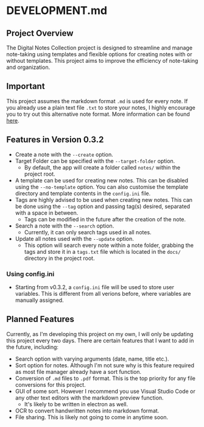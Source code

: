# DEVELOPMENT.md

## Project Overview

The Digital Notes Collection project is designed to streamline and manage note-taking using templates and flexible options for creating notes with or without templates. This project aims to improve the efficiency of note-taking and organization.

## Important

This project assumes the markdown format `.md` is used for every note. If you already use a plain text file `.txt` to store your notes, I highly encourage you to try out this alternative note format. More information can be found [here](https://www.markdownguide.org/basic-syntax/).

## Features in Version 0.3.2

- Create a note with the `--create` option.
- Target Folder can be specified with the `--target-folder` option.
  - By default, the app will create a folder called `notes/` within the project root.
- A template can be used for creating new notes. This can be disabled using the `--no-template` option. You can also customise the template directory and template contents in the `config.ini` file.
- Tags are highly advised to be used when creating new notes. This can be done using the `--tag` option and passing tag(s) desired, separated with a space in between.
  - Tags can be modified in the future after the creation of the note.
- Search a note with the `--search` option.
  - Currently, it can only search tags used in all notes.
- Update all notes used with the `--update` option.
  - This option will search every note within a note folder, grabbing the tags and store it in a `tags.txt` file which is located in the `docs/` directory in the project root.

### Using config.ini

- Starting from v0.3.2, a `config.ini` file will be used to store user variables. This is different from all verions before, where variables are manually assigned.

## Planned Features

Currently, as I'm developing this project on my own, I will only be updating this project every two days. There are certain features that I want to add in the future, including:

- Search option with varying arguments (date, name, title etc.).
- Sort option for notes. Although I'm not sure why is this feature required as most file manager already have a sort function.
- Conversion of `.md` files to `.pdf` format. This is the top priority for any file conversions for this project.
- GUI of some sort. However I recommend you use Visual Studio Code or any other text editors with the markdown preview function.
  - It's likely to be written in electron as well.
- OCR to convert handwritten notes into markdown format.
- File sharing. This is likely not going to come in anytime soon.
